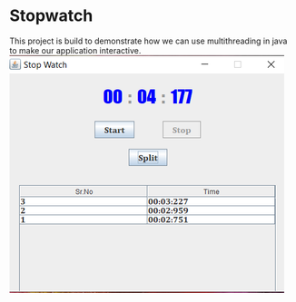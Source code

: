 # Stopwatch
This project is build to demonstrate how we can use multithreading in java to make our application interactive.
![](https://github.com/theabhieye/Stopwatch/blob/master/Stopwatch.png)
